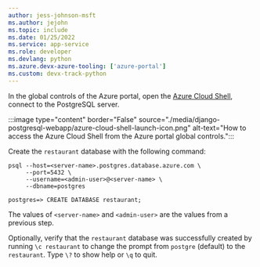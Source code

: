```yaml
---
author: jess-johnson-msft
ms.author: jejohn
ms.topic: include
ms.date: 01/25/2022
ms.service: app-service
ms.role: developer
ms.devlang: python
ms.azure.devx-azure-tooling: ['azure-portal']
ms.custom: devx-track-python
---
```


In the global controls of the Azure portal, open the [Azure Cloud Shell](https://shell.azure.com), connect to the PostgreSQL server. 

:::image type="content" border="False" source="./media/django-postgresql-webapp/azure-cloud-shell-launch-icon.png" alt-text="How to access the Azure Cloud Shell from the Azure portal global controls.":::

Create the `restaurant` database with the following command:

```Console
psql --host=<server-name>.postgres.database.azure.com \
     --port=5432 \
     --username=<admin-user>@<server-name> \
     --dbname=postgres

postgres=> CREATE DATABASE restaurant;
```

The values of `<server-name>` and `<admin-user>` are the values from a previous step.

Optionally, verify that the `restaurant` database was successfully created by running `\c restaurant` to change the prompt from `postgre` (default) to the `restaurant`. Type `\?` to show help or `\q` to quit.
